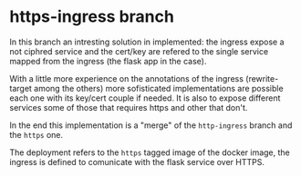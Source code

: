 # https-ingress branch

In this branch an intresting solution in implemented: the ingress expose a not ciphred service and the cert/key are refered to the single service mapped from the ingress (the flask app in the case).

With a little more experience on the annotations of the ingress (rewrite-target among the others) more sofisticated implementations are possible each one with its key/cert couple if needed. It is also to expose different services some of those that requires https and other that don't. 

In the end this implementation is a "merge" of the `http-ingress` branch and the `https` one. 

The deployment refers to the `https` tagged image of the docker image, the ingress is defined to comunicate with the flask service over HTTPS. 
